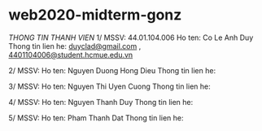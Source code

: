 # web2020-midterm-gonz
*THONG TIN THANH VIEN*
1/ 
MSSV: 44.01.104.006
Ho ten: Co Le Anh Duy
Thong tin lien he: duyclad@gmail.com , 4401104006@student.hcmue.edu.vn

2/
MSSV:
Ho ten: Nguyen Duong Hong Dieu
Thong tin lien he:

3/
MSSV:
Ho ten: Nguyen Thi Uyen Cuong
Thong tin lien he:

4/
MSSV:
Ho ten: Nguyen Thanh Duy
Thong tin lien he:

5/ 
MSSV:
Ho ten: Pham Thanh Dat
Thong tin lien he: